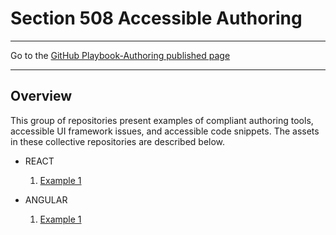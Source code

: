 # Section 508 Accessible Authoring

<hr>

Go to the [GitHub Playbook-Authoring published page](https://akingkci.github.io/Dev-Authoring/)

<hr>

## Overview
This group of repositories present examples of compliant authoring tools, accessible UI framework issues, and accessible code snippets. The assets in these collective repositories are described below.

  * REACT
    1. [Example 1](https://github.com/akingkci/Dev-Authoring/tree/master/examples/react/)
    
  * ANGULAR
    1. [Example 1](https://github.com/akingkci/Dev-Authoring/tree/master/examples/angular/)
    
  
